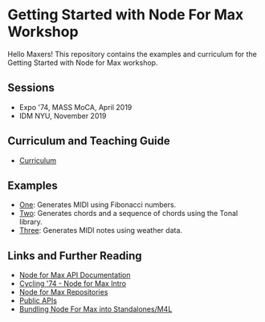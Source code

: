 # Getting Started with Node For Max Workshop

Hello Maxers! This repository contains the examples and curriculum for the Getting Started with Node for Max workshop.

## Sessions
* Expo '74, MASS MoCA, April 2019
* IDM NYU, November 2019

## Curriculum and Teaching Guide
* [Curriculum](https://github.com/catarak/intro-n4m-workshop/blob/master/CURRICULUM.md)

## Examples
- [One](https://github.com/catarak/n4m-workshop-expo-2019/blob/master/one/README.md): Generates MIDI using Fibonacci numbers.
- [Two](https://github.com/catarak/n4m-workshop-expo-2019/blob/master/two/README.md): Generates chords and a sequence of chords using the Tonal library.
- [Three](https://github.com/catarak/n4m-workshop-expo-2019/blob/master/three/README.md): Generates MIDI notes using weather data. 

## Links and Further Reading
- [Node for Max API Documentation](https://docs.cycling74.com/nodeformax/api/)
- [Cycling '74 - Node for Max Intro](https://cycling74.com/articles/node-for-max-intro-%E2%80%93-let%E2%80%99s-get-started)
- [Node for Max Repositories](https://cycling74.com/articles/node-for-max-repositories-mining-for-gold)
- [Public APIs](https://github.com/toddmotto/public-apis)
- [Bundling Node For Max into Standalones/M4L](https://cycling74.com/forums/node-for-max-bundling-in-collectives-standalones-and-max-for-live-devices)
